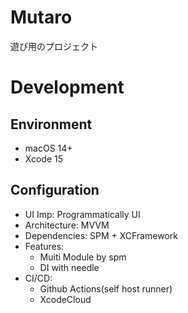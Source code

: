 # Mutaro
遊び用のプロジェクト

# Development

## Environment
- macOS 14+
- Xcode 15

## Configuration
- UI Imp: Programmatically UI
- Architecture: MVVM
- Dependencies: SPM + XCFramework
- Features:
  - Muiti Module by spm
  - DI with needle
- CI/CD:
  - Github Actions(self host runner)
  - XcodeCloud
